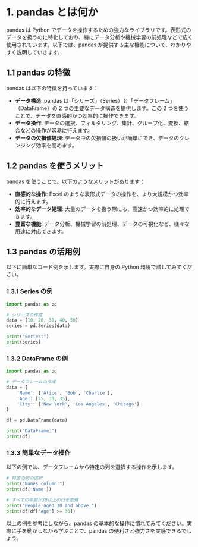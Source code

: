 # 1. pandas とは何か

pandas は Python でデータを操作するための強力なライブラリです。表形式のデータを扱うのに特化しており、特にデータ分析や機械学習の前処理などで広く使用されています。以下では、pandas が提供する主な機能について、わかりやすく説明していきます。

## 1.1 pandas の特徴

pandas は以下の特徴を持っています：

- **データ構造**: pandas は「シリーズ」（Series）と「データフレーム」（DataFrame）の 2 つの主要なデータ構造を提供します。この 2 つを使うことで、データを直感的かつ効率的に操作できます。
- **データ操作**: データの選択、フィルタリング、集計、グループ化、変換、結合などの操作が容易に行えます。
- **データの欠損値処理**: データ中の欠損値の扱いが簡単にでき、データのクレンジング効率を高めます。

## 1.2 pandas を使うメリット

pandas を使うことで、以下のようなメリットがあります：

- **直感的な操作**: Excel のような表形式データの操作を、より大規模かつ効率的に行えます。
- **効率的なデータ処理**: 大量のデータを扱う際にも、高速かつ効率的に処理できます。
- **豊富な機能**: データ分析、機械学習の前処理、データの可視化など、様々な用途に対応できます。

## 1.3 pandas の活用例

以下に簡単なコード例を示します。実際に自身の Python 環境で試してみてください。

### 1.3.1 Series の例

```python
import pandas as pd

# シリーズの作成
data = [10, 20, 30, 40, 50]
series = pd.Series(data)

print("Series:")
print(series)
```

### 1.3.2 DataFrame の例

```python
import pandas as pd

# データフレームの作成
data = {
    'Name': ['Alice', 'Bob', 'Charlie'],
    'Age': [25, 30, 35],
    'City': ['New York', 'Los Angeles', 'Chicago']
}

df = pd.DataFrame(data)

print("DataFrame:")
print(df)
```

### 1.3.3 簡単なデータ操作

以下の例では、データフレームから特定の列を選択する操作を示します。

```python
# 特定の列の選択
print("Names column:")
print(df['Name'])

# すべての年齢が30以上の行を取得
print("People aged 30 and above:")
print(df[df['Age'] >= 30])
```

以上の例を参考にしながら、pandas の基本的な操作に慣れてみてください。実際に手を動かしながら学ぶことで、pandas の便利さと強力さを実感できるでしょう。
